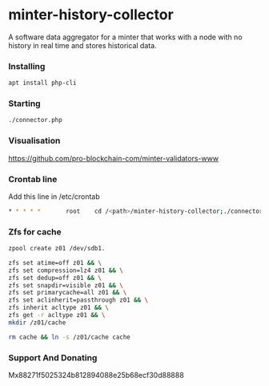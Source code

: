 # minter-history-collector
A software data aggregator for a minter that works with a node with no history in real time and stores historical data.

### Installing

```bash
apt install php-cli
```

### Starting
```bash
./connector.php
```

### Visualisation

https://github.com/pro-blockchain-com/minter-validators-www

### Crontab line

Add this line in /etc/crontab
```bash
* * * * *       root    cd /<path>/minter-history-collector;./connector.php > connector.log 2>&1
```


### Zfs for cache
```bash
zpool create z01 /dev/sdb1.
```

```bash
zfs set atime=off z01 && \
zfs set compression=lz4 z01 && \
zfs set dedup=off z01 && \
zfs set snapdir=visible z01 && \
zfs set primarycache=all z01 && \
zfs set aclinherit=passthrough z01 && \
zfs inherit acltype z01 && \
zfs get -r acltype z01 && \
mkdir /z01/cache

rm cache && ln -s /z01/cache cache
```


### Support And Donating

Mx88271f5025324b812894088e25b68ecf30d88888
